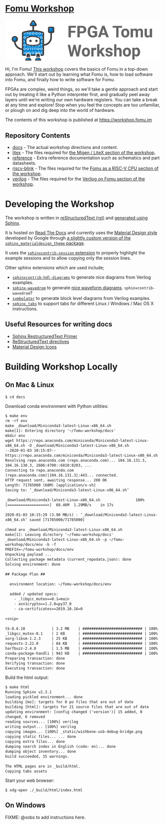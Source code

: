 # [Fomu Workshop](https://workshop.fomu.im/)

![Hi, I'm Fomu!](docs/_static/logo.png "Fomu logo")

Hi, I'm Fomu!  [This workshop](https://workshop.fomu.im/) covers the basics of
Fomu in a top-down approach.  We'll start out by learning what Fomu is, how to
load software into Fomu, and finally how to write software for Fomu.

FPGAs are complex, weird things, so we'll take a gentle approach and start out
by treating it like a Python interpreter first, and gradually peel away layers
until we're writing our own hardware registers.  You can take a break at any
time and explore!  Stop when you feel the concepts are too unfamiliar, or
plough on and dig deep into the world of hardware.

The contents of this workshop is published at https://workshop.fomu.im

## Repository Contents

- [docs](./docs) - The actual workshop directions and content.
- [litex](./litex) - The files required for [the Migen / LiteX section of the
  workshop](https://workshop.fomu.im/en/latest/migen.html).
- [reference](./reference) - Extra reference documentation such as schematics
  and part datasheets.
- [riscv-blink](./riscv-blink) - The files required for the [Fomu as a RISC-V
  CPU section of the workshop](https://workshop.fomu.im/en/latest/riscv.html).
- [verilog](./verilog) - The files required for the [Verilog on Fomu section
  of the workshop](https://workshop.fomu.im/en/latest/verilog.html).

# Developing the Workshop

The workshop is written in
[reStructuredText (rst)](https://en.wikipedia.org/wiki/ReStructuredText) and
[generated using Sphinx](https://www.sphinx-doc.org/en/master/).

It is hosted on [Read The Docs](http://readthedocs.org/) and currently uses the
[Material Design style](https://material.io/) developed by Google through
[a slightly custom version of the `sphinx_materialdesign_theme` package](http://github.com/SymbiFlow/sphinx_materialdesign_theme).

It uses the [`sphinxcontrib-session` extension](https://github.com/mithro/sphinxcontrib-session)
to properly highlight the example sessions and to allow copying only the
session lines.

Other sphinx extensions which are used include;

- [`sphinxcontrib-hdl-diagrams`](http://sphinxcontrib-hdl-diagrams.rtfd.io/) to
  generate nice diagrams from Verilog examples.
- [`sphinx-wavedrom`](https://github.com/bavovanachte/sphinx-wavedrom) to
  generate [nice waveform diagrams](http://wavedrom.com/). `sphinxcontrib-wavedrom`?
- [`symbolator`](https://kevinpt.github.io/symbolator/) to generate block level
  diagrams from Verilog examples.
- [`sphinx_tabs`](https://github.com/djungelorm/sphinx-tabs) to support tabs
  for different Linux / Windows / Mac OS X instructions.

## Useful Resources for writing docs

- [Sphinx RestructuredText Primer](https://www.sphinx-doc.org/en/master/usage/restructuredtext/basics.html)
- [ReStructuredText directives](https://docutils.sourceforge.io/docs/ref/rst/directives.html)
- [Material Design Icons](https://material.io/resources/icons/)

# Building Workshop Locally

## On Mac & Linux

```shell-session
$ cd docs
```
Download conda environment with Python utilities:

```shell-session
$ make env
rm -rf env
make _download/Miniconda3-latest-Linux-x86_64.sh
make[1]: Entering directory '~/fomu-workshop/docs'
mkdir env
wget https://repo.anaconda.com/miniconda/Miniconda3-latest-Linux-x86_64.sh -O _download/Miniconda3-latest-Linux-x86_64.sh
--2020-01-03 10:15:07--  https://repo.anaconda.com/miniconda/Miniconda3-latest-Linux-x86_64.sh
Resolving repo.anaconda.com (repo.anaconda.com)... 104.16.131.3, 104.16.130.3, 2606:4700::6810:8203, ...
Connecting to repo.anaconda.com (repo.anaconda.com)|104.16.131.3|:443... connected.
HTTP request sent, awaiting response... 200 OK
Length: 71785000 (68M) [application/x-sh]
Saving to: ‘_download/Miniconda3-latest-Linux-x86_64.sh’

_download/Miniconda3-latest-Linux-x86_64.sh                100%[==================>]  68.46M  1.29MB/s    in 17s

2020-01-03 10:15:29 (3.98 MB/s) - ‘_download/Miniconda3-latest-Linux-x86_64.sh’ saved [71785000/71785000]

chmod a+x _download/Miniconda3-latest-Linux-x86_64.sh
make[1]: Leaving directory '~/fomu-workshop/docs'
_download/Miniconda3-latest-Linux-x86_64.sh -p ~/fomu-workshop/docs/env -b -f
PREFIX=~/fomu-workshop/docs/env
Unpacking payload ...
Collecting package metadata (current_repodata.json): done
Solving environment: done

## Package Plan ##

  environment location: ~/fomu-workshop/docs/env

  added / updated specs:
    - _libgcc_mutex==0.1=main
    - asn1crypto==1.2.0=py37_0
    - ca-certificates==2019.10.16=0

<snip>

tk-8.6.10            | 3.2 MB    | ########################### | 100%
_libgcc_mutex-0.1    | 2 KB      | ########################### | 100%
xorg-libsm-1.2.3     | 25 KB     | ########################### | 100%
requests-2.22.0      | 84 KB     | ########################### | 100%
harfbuzz-2.4.0       | 1.5 MB    | ########################### | 100%
conda-package-handli | 942 KB    | ########################### | 100%
Preparing transaction: done
Verifying transaction: done
Executing transaction: done
```

Build the html output:

```shell-session
$ make html
Running Sphinx v2.3.1
loading pickled environment... done
building [mo]: targets for 0 po files that are out of date
building [html]: targets for 21 source files that are out of date
updating environment: [config changed ('version')] 15 added, 0 changed, 6 removed
reading sources... [100%] verilog
writing output... [100%] verilog
copying images... [100%] _static/wishbone-usb-debug-bridge.png
copying static files... ... done
copying extra files... done
dumping search index in English (code: en)... done
dumping object inventory... done
build succeeded, 15 warnings.

The HTML pages are in _build/html.
Copying tabs assets
```

Start your web browser:

```shell-session
$ xdg-open ./_build/html/index.html
```

## On Windows

FIXME: @xobs to add instructions here.

